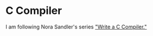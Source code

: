 # C Compiler
I am following Nora Sandler's series ["Write a C Compiler."]("https://norasandler.com/2017/11/29/Write-a-Compiler.html")
